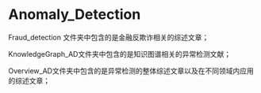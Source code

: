 # Anomaly_Detection

Fraud_detection 文件夹中包含的是金融反欺诈相关的综述文章；

KnowledgeGraph_AD文件夹中包含的是知识图谱相关的异常检测文献；

Overview_AD文件夹中包含的是异常检测的整体综述文章以及在不同领域内应用的综述文章；